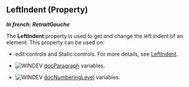 
## LeftIndent (Property)

***In french: RetraitGauche***
	



<a name="XUse"></a>
<a name="Use"></a>
<a name="description"></a>
The **LeftIndent** property is used to get and change the left indent of an element. This property can be used on:

- edit controls and Static controls. For more details, see [LeftIndent](../Proprietes/2513018.md). 

- ![WINDEV](https://doc.pcsoft.fr/ext/images/us/WD.png) [docParagraph](../WDLang1/1000022483.md) variables.

- ![WINDEV](https://doc.pcsoft.fr/ext/images/us/WD.png) [docNumberingLevel](../WDLang1/1000022799.md) variables.




